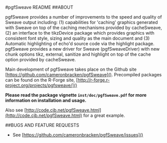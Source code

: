 #pgfSweave README
##ABOUT

pgfSweave provides a number of improvements to the
speed and quality of Sweave output including: (1) capabilities for 
'caching' graphics generated with Sweave on top of the caching 
mechanisms provided by cacheSweave, (2) an interface to the tikzDevice 
package which provides graphics with consistent font style, sizing 
and quality as the main document and (3) Automatic highlighting of 
echo'd source code via the highlight package. pgfSweave provides a new 
driver for Sweave (pgfSweaveDriver) with new chunk options tikz, 
external, sanitize and highlight on top of the cache option provided by 
cacheSweave.

Main development of pgfSweave takes place on the Github site [https://github.com/cameronbracken/pgfSweave]().  Precompiled packages can be found on the R-Forge site, [http://r-forge.r-project.org/projects/pgfsweave/]()

__Please read the package vignette `inst/doc/pgfSweave.pdf` for more information on installation and usage.__

Also see [http://code.cjb.net/pgfSweave.html](http://code.cjb.net/pgfSweave.html) for a great example.


##BUGS AND FEATURE REQUESTS
* See [https://github.com/cameronbracken/pgfSweave/issues]()